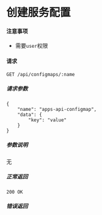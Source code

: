 # 创建服务配置

#### 注意事项

- 需要`user`权限

#### 请求

```
GET /api/configmaps/:name
```

##### 请求参数

```
{
    "name": "apps-api-configmap",
    "data": {
        "key": "value"
    }
}
```

##### 参数说明

无

##### 正常返回

```
200 OK
```

##### 错误返回
